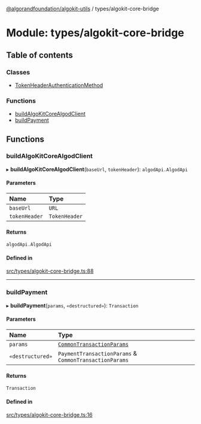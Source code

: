[@algorandfoundation/algokit-utils](../README.md) / types/algokit-core-bridge

# Module: types/algokit-core-bridge

## Table of contents

### Classes

- [TokenHeaderAuthenticationMethod](../classes/types_algokit_core_bridge.TokenHeaderAuthenticationMethod.md)

### Functions

- [buildAlgoKitCoreAlgodClient](types_algokit_core_bridge.md#buildalgokitcorealgodclient)
- [buildPayment](types_algokit_core_bridge.md#buildpayment)

## Functions

### buildAlgoKitCoreAlgodClient

▸ **buildAlgoKitCoreAlgodClient**(`baseUrl`, `tokenHeader`): `algodApi.AlgodApi`

#### Parameters

| Name | Type |
| :------ | :------ |
| `baseUrl` | `URL` |
| `tokenHeader` | `TokenHeader` |

#### Returns

`algodApi.AlgodApi`

#### Defined in

[src/types/algokit-core-bridge.ts:88](https://github.com/algorandfoundation/algokit-utils-ts/blob/main/src/types/algokit-core-bridge.ts#L88)

___

### buildPayment

▸ **buildPayment**(`params`, `«destructured»`): `Transaction`

#### Parameters

| Name | Type |
| :------ | :------ |
| `params` | [`CommonTransactionParams`](types_composer.md#commontransactionparams) |
| `«destructured»` | `PaymentTransactionParams` & `CommonTransactionParams` |

#### Returns

`Transaction`

#### Defined in

[src/types/algokit-core-bridge.ts:16](https://github.com/algorandfoundation/algokit-utils-ts/blob/main/src/types/algokit-core-bridge.ts#L16)
